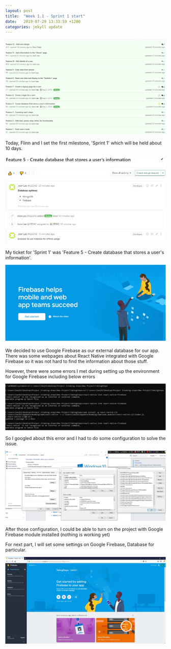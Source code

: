 ```yaml
---
layout: post
title:  "Week 1.1 - Sprint 1 start"
date:   2019-07-29 13:33:59 +1200
categories: jekyll update
---
```

![Week_1_2_1](/assets/img/Week_1_2_1.JPG)

Today, Flinn and I set the first milestone, 'Sprint 1' which will be held about 10 days.

![Week_1_2_2](/assets/img/Week_1_2_2.JPG)

My ticket for 'Sprint 1' was 'Feature 5 - Create database that stores a user's information'.

![Week_1_2_2](/assets/img/Week_1_2_4.JPG)

We decided to use Google Firebase as our external database for our app.
There was some webpages about React Native integrated with Google Firebase so it was not hard to find the information about those stuff.

However, there were some errors I met during setting up the environment for Google Firebase including below errors

![Week_1_2_5](/assets/img/Week_1_2_5.JPG)

So I googled about this error and I had to do some configuration to solve the issue.

![Week_1_2_6](/assets/img/Week_1_2_6.JPG)

After those configuration, I could be able to turn on the project with Google Firebase module installed (nothing is working yet)

For next part, I will set some settings on Google Firebase, Database for particular.

![Week_1_2_7](/assets/img/Week_1_2_7.JPG)